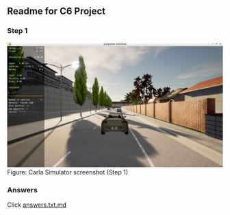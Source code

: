 ## Readme for C6 Project

### Step 1

![Carla Simulator](./c6_step1_carla_sim.jpg)
Figure: Carla Simulator screenshot (Step 1)


### Answers

Click [answers.txt.md](pid_controller/answers.txt.md)
